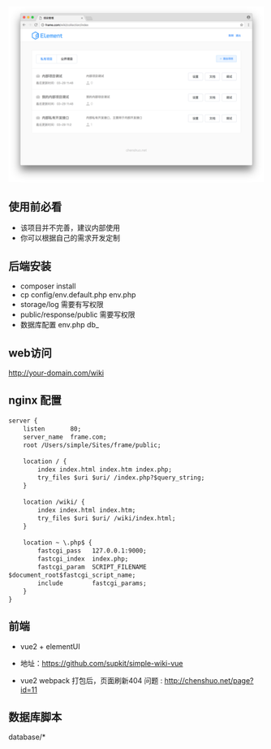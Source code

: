 ![avatar](public/wiki.png)

## 使用前必看

- 该项目并不完善，建议内部使用
- 你可以根据自己的需求开发定制

## 后端安装

- composer install
- cp config/env.default.php env.php
- storage/log 需要有写权限
- public/response/public 需要写权限
- 数据库配置 env.php db_

## web访问

http://your-domain.com/wiki

## nginx 配置

```
server {
    listen       80;
    server_name  frame.com;
    root /Users/simple/Sites/frame/public;

    location / {
        index index.html index.htm index.php;
        try_files $uri $uri/ /index.php?$query_string;
    }

    location /wiki/ {
        index index.html index.htm;
        try_files $uri $uri/ /wiki/index.html;
    }

    location ~ \.php$ {
        fastcgi_pass   127.0.0.1:9000;
        fastcgi_index  index.php;
        fastcgi_param  SCRIPT_FILENAME $document_root$fastcgi_script_name;
        include        fastcgi_params;
    }
}
```

## 前端

- vue2 + elementUI

- 地址：https://github.com/supkit/simple-wiki-vue

- vue2 webpack 打包后，页面刷新404 问题 : http://chenshuo.net/page?id=11

## 数据库脚本

database/*